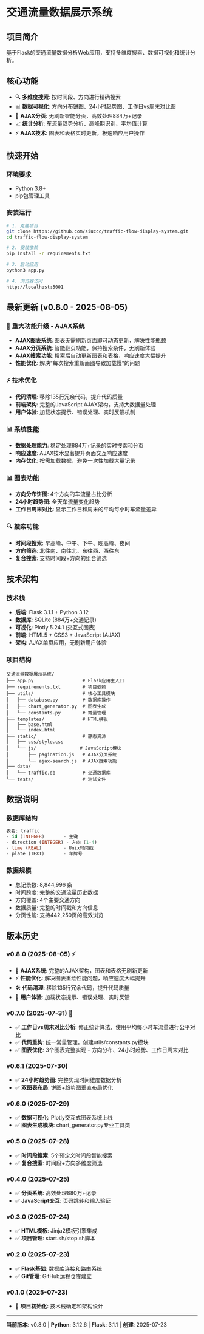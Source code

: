 # 交通流量数据展示系统

## 项目简介
基于Flask的交通流量数据分析Web应用，支持多维度搜索、数据可视化和统计分析。

## 核心功能
- 🔍 **多维度搜索**: 按时间段、方向进行精确搜索
- 📊 **数据可视化**: 方向分布饼图、24小时趋势图、工作日vs周末对比图  
- 📄 **AJAX分页**: 无刷新智能分页，高效处理884万+记录
- 📈 **统计分析**: 车流量趋势分析、高峰期识别、平均值计算
- ⚡ **AJAX技术**: 图表和表格实时更新，极速响应用户操作

## 快速开始

### 环境要求
- Python 3.8+
- pip包管理工具

### 安装运行
```bash
# 1. 克隆项目
git clone https://github.com/siuccc/traffic-flow-display-system.git
cd traffic-flow-display-system

# 2. 安装依赖
pip install -r requirements.txt

# 3. 启动应用
python3 app.py

# 4. 浏览器访问
http://localhost:5001
```

## 最新更新 (v0.8.0 - 2025-08-05)

### 🚀 重大功能升级 - AJAX系统
- **AJAX图表系统**: 图表无需刷新页面即可动态更新，解决性能瓶颈
- **AJAX分页系统**: 智能翻页功能，保持搜索条件，无刷新体验
- **AJAX搜索功能**: 搜索后自动更新图表和表格，响应速度大幅提升
- **性能优化**: 解决"每次搜索重新画图导致加载慢"的问题

### ⚡ 技术优化
- **代码清理**: 移除135行冗余代码，提升代码质量
- **前端架构**: 完整的JavaScript AJAX架构，支持大数据量处理
- **用户体验**: 加载状态提示、错误处理、实时反馈机制

### 📊 系统性能
- **数据处理能力**: 稳定处理884万+记录的实时搜索和分页
- **响应速度**: AJAX技术显著提升页面交互响应速度
- **内存优化**: 按需加载数据，避免一次性加载大量记录

### 📊 图表功能
- **方向分布饼图**: 4个方向的车流量占比分析
- **24小时趋势图**: 全天车流量变化趋势
- **工作日周末对比**: 显示工作日和周末的平均每小时车流量差异

### 🔍 搜索功能  
- **时间段搜索**: 早高峰、中午、下午、晚高峰、夜间
- **方向筛选**: 北往南、南往北、东往西、西往东
- **复合搜索**: 支持时间段+方向的组合筛选

## 技术架构

### 技术栈
- **后端**: Flask 3.1.1 + Python 3.12
- **数据库**: SQLite (884万+交通记录)
- **可视化**: Plotly 5.24.1 (交互式图表)
- **前端**: HTML5 + CSS3 + JavaScript (AJAX)
- **架构**: AJAX单页应用，无刷新用户体验

### 项目结构
```
交通流量数据展示系统/
├── app.py                  # Flask应用主入口
├── requirements.txt        # 项目依赖
├── utils/                  # 核心工具模块
│   ├── database.py         # 数据库操作
│   ├── chart_generator.py  # 图表生成  
│   └── constants.py        # 常量管理
├── templates/              # HTML模板
│   ├── base.html          
│   └── index.html         
├── static/                 # 静态资源
│   ├── css/style.css      
│   └── js/                # JavaScript模块
│       ├── pagination.js   # AJAX分页系统
│       └── ajax-search.js  # AJAX搜索功能   
├── data/                   
│   └── traffic.db          # 交通数据库
└── tests/                  # 测试文件
```

## 数据说明

### 数据库结构
```sql
表名: traffic
- id (INTEGER)       - 主键
- direction (INTEGER) - 方向 (1-4)
- time (REAL)        - Unix时间戳  
- plate (TEXT)       - 车牌号
```

### 数据规模
- 总记录数: 8,844,996 条
- 时间跨度: 完整的交通流量历史数据
- 方向覆盖: 4个主要交通方向
- 数据质量: 完整的时间戳和方向信息
- 分页性能: 支持442,250页的高效浏览

## 版本历史

### v0.8.0 (2025-08-05) ⚡
- 🚀 **AJAX系统**: 完整的AJAX架构，图表和表格无刷新更新
- ⚡ **性能优化**: 解决图表重绘性能问题，响应速度大幅提升
- 🛠️ **代码清理**: 移除135行冗余代码，提升代码质量
- 📱 **用户体验**: 加载状态提示、错误处理、实时反馈

### v0.7.0 (2025-07-31) 🎯
- ✅ **工作日vs周末对比分析**: 修正统计算法，使用平均每小时车流量进行公平对比
- ✅ **代码重构**: 统一常量管理，创建utils/constants.py模块
- ✅ **图表优化**: 3个图表完整实现 - 方向分布、24小时趋势、工作日周末对比

### v0.6.1 (2025-07-30) 
- ✅ **24小时趋势图**: 完整实现时间维度数据分析
- ✅ **双图表布局**: 饼图+趋势图垂直布局优化

### v0.6.0 (2025-07-29)
- ✅ **数据可视化**: Plotly交互式图表系统上线
- ✅ **图表生成模块**: chart_generator.py专业工具类

### v0.5.0 (2025-07-28) 
- ✅ **时间段搜索**: 5个预定义时间段智能搜索
- ✅ **复合搜索**: 时间段+方向多维度筛选

### v0.4.0 (2025-07-25)
- ✅ **分页系统**: 高效处理880万+记录
- ✅ **JavaScript交互**: 页码跳转和输入验证

### v0.3.0 (2025-07-24)
- ✅ **HTML模板**: Jinja2模板引擎集成
- ✅ **项目管理**: start.sh/stop.sh脚本

### v0.2.0 (2025-07-23)  
- ✅ **Flask基础**: 数据库连接和路由系统
- ✅ **Git管理**: GitHub远程仓库建立

### v0.1.0 (2025-07-23)
- 🎉 **项目初始化**: 技术栈确定和架构设计

---

**当前版本**: v0.8.0 | **Python**: 3.12.6 | **Flask**: 3.1.1 | **创建**: 2025-07-23

